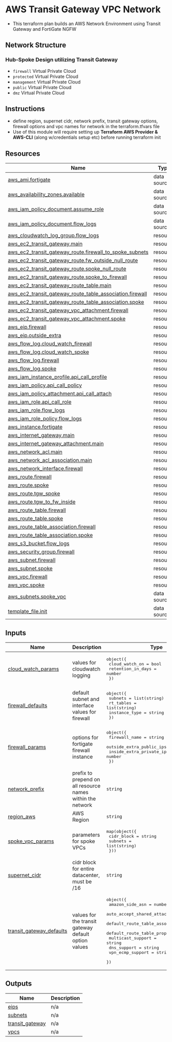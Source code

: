 # AWS Transit Gateway VPC Network

- This terraform plan builds an AWS Network Environment using Transit Gateway and FortiGate NGFW

## Network Structure

### Hub-Spoke Design utilizing Transit Gateway

- `firewall` Virtual Private Cloud
- `protected` Virtual Private Cloud
- `management` Virtual Private Cloud
- `public` Virtual Private Cloud
- `dmz` Virtual Private Cloud

## Instructions

- define region, supernet cidr, network prefix, transit gateway options, firewall options and vpc names for network in the terraform.tfvars file
- Use of this module will require setting up **Terraform AWS Provider & AWS-CLI** (along w/credentials setup etc) before running terraform init

## Resources

| Name | Type |
|------|------|
| [aws_ami.fortigate](https://registry.terraform.io/providers/hashicorp/aws/latest/docs/data-sources/ami) | data source |
| [aws_availability_zones.available](https://registry.terraform.io/providers/hashicorp/aws/latest/docs/data-sources/availability_zones) | data source |
| [aws_iam_policy_document.assume_role](https://registry.terraform.io/providers/hashicorp/aws/latest/docs/data-sources/iam_policy_document) | data source |
| [aws_iam_policy_document.flow_logs](https://registry.terraform.io/providers/hashicorp/aws/latest/docs/data-sources/iam_policy_document) | data source |
| [aws_cloudwatch_log_group.flow_logs](https://registry.terraform.io/providers/hashicorp/aws/latest/docs/resources/cloudwatch_log_group) | resource |
| [aws_ec2_transit_gateway.main](https://registry.terraform.io/providers/hashicorp/aws/latest/docs/resources/ec2_transit_gateway) | resource |
| [aws_ec2_transit_gateway_route.firewall_to_spoke_subnets](https://registry.terraform.io/providers/hashicorp/aws/latest/docs/resources/ec2_transit_gateway_route) | resource |
| [aws_ec2_transit_gateway_route.fw_outside_null_route](https://registry.terraform.io/providers/hashicorp/aws/latest/docs/resources/ec2_transit_gateway_route) | resource |
| [aws_ec2_transit_gateway_route.spoke_null_route](https://registry.terraform.io/providers/hashicorp/aws/latest/docs/resources/ec2_transit_gateway_route) | resource |
| [aws_ec2_transit_gateway_route.spoke_to_firewall](https://registry.terraform.io/providers/hashicorp/aws/latest/docs/resources/ec2_transit_gateway_route) | resource |
| [aws_ec2_transit_gateway_route_table.main](https://registry.terraform.io/providers/hashicorp/aws/latest/docs/resources/ec2_transit_gateway_route_table) | resource |
| [aws_ec2_transit_gateway_route_table_association.firewall](https://registry.terraform.io/providers/hashicorp/aws/latest/docs/resources/ec2_transit_gateway_route_table_association) | resource |
| [aws_ec2_transit_gateway_route_table_association.spoke](https://registry.terraform.io/providers/hashicorp/aws/latest/docs/resources/ec2_transit_gateway_route_table_association) | resource |
| [aws_ec2_transit_gateway_vpc_attachment.firewall](https://registry.terraform.io/providers/hashicorp/aws/latest/docs/resources/ec2_transit_gateway_vpc_attachment) | resource |
| [aws_ec2_transit_gateway_vpc_attachment.spoke](https://registry.terraform.io/providers/hashicorp/aws/latest/docs/resources/ec2_transit_gateway_vpc_attachment) | resource |
| [aws_eip.firewall](https://registry.terraform.io/providers/hashicorp/aws/latest/docs/resources/eip) | resource |
| [aws_eip.outside_extra](https://registry.terraform.io/providers/hashicorp/aws/latest/docs/resources/eip) | resource |
| [aws_flow_log.cloud_watch_firewall](https://registry.terraform.io/providers/hashicorp/aws/latest/docs/resources/flow_log) | resource |
| [aws_flow_log.cloud_watch_spoke](https://registry.terraform.io/providers/hashicorp/aws/latest/docs/resources/flow_log) | resource |
| [aws_flow_log.firewall](https://registry.terraform.io/providers/hashicorp/aws/latest/docs/resources/flow_log) | resource |
| [aws_flow_log.spoke](https://registry.terraform.io/providers/hashicorp/aws/latest/docs/resources/flow_log) | resource |
| [aws_iam_instance_profile.api_call_profile](https://registry.terraform.io/providers/hashicorp/aws/latest/docs/resources/iam_instance_profile) | resource |
| [aws_iam_policy.api_call_policy](https://registry.terraform.io/providers/hashicorp/aws/latest/docs/resources/iam_policy) | resource |
| [aws_iam_policy_attachment.api_call_attach](https://registry.terraform.io/providers/hashicorp/aws/latest/docs/resources/iam_policy_attachment) | resource |
| [aws_iam_role.api_call_role](https://registry.terraform.io/providers/hashicorp/aws/latest/docs/resources/iam_role) | resource |
| [aws_iam_role.flow_logs](https://registry.terraform.io/providers/hashicorp/aws/latest/docs/resources/iam_role) | resource |
| [aws_iam_role_policy.flow_logs](https://registry.terraform.io/providers/hashicorp/aws/latest/docs/resources/iam_role_policy) | resource |
| [aws_instance.fortigate](https://registry.terraform.io/providers/hashicorp/aws/latest/docs/resources/instance) | resource |
| [aws_internet_gateway.main](https://registry.terraform.io/providers/hashicorp/aws/latest/docs/resources/internet_gateway) | resource |
| [aws_internet_gateway_attachment.main](https://registry.terraform.io/providers/hashicorp/aws/latest/docs/resources/internet_gateway_attachment) | resource |
| [aws_network_acl.main](https://registry.terraform.io/providers/hashicorp/aws/latest/docs/resources/network_acl) | resource |
| [aws_network_acl_association.main](https://registry.terraform.io/providers/hashicorp/aws/latest/docs/resources/network_acl_association) | resource |
| [aws_network_interface.firewall](https://registry.terraform.io/providers/hashicorp/aws/latest/docs/resources/network_interface) | resource |
| [aws_route.firewall](https://registry.terraform.io/providers/hashicorp/aws/latest/docs/resources/route) | resource |
| [aws_route.spoke](https://registry.terraform.io/providers/hashicorp/aws/latest/docs/resources/route) | resource |
| [aws_route.tgw_spoke](https://registry.terraform.io/providers/hashicorp/aws/latest/docs/resources/route) | resource |
| [aws_route.tgw_to_fw_inside](https://registry.terraform.io/providers/hashicorp/aws/latest/docs/resources/route) | resource |
| [aws_route_table.firewall](https://registry.terraform.io/providers/hashicorp/aws/latest/docs/resources/route_table) | resource |
| [aws_route_table.spoke](https://registry.terraform.io/providers/hashicorp/aws/latest/docs/resources/route_table) | resource |
| [aws_route_table_association.firewall](https://registry.terraform.io/providers/hashicorp/aws/latest/docs/resources/route_table_association) | resource |
| [aws_route_table_association.spoke](https://registry.terraform.io/providers/hashicorp/aws/latest/docs/resources/route_table_association) | resource |
| [aws_s3_bucket.flow_logs](https://registry.terraform.io/providers/hashicorp/aws/latest/docs/resources/s3_bucket) | resource |
| [aws_security_group.firewall](https://registry.terraform.io/providers/hashicorp/aws/latest/docs/resources/security_group) | resource |
| [aws_subnet.firewall](https://registry.terraform.io/providers/hashicorp/aws/latest/docs/resources/subnet) | resource |
| [aws_subnet.spoke](https://registry.terraform.io/providers/hashicorp/aws/latest/docs/resources/subnet) | resource |
| [aws_vpc.firewall](https://registry.terraform.io/providers/hashicorp/aws/latest/docs/resources/vpc) | resource |
| [aws_vpc.spoke](https://registry.terraform.io/providers/hashicorp/aws/latest/docs/resources/vpc) | resource |
| [aws_subnets.spoke_vpc](https://registry.terraform.io/providers/hashicorp/aws/latest/docs/data-sources/subnets) | data source |
| [template_file.init](https://registry.terraform.io/providers/hashicorp/template/latest/docs/data-sources/file) | data source |

## Inputs

| Name | Description | Type | Default | Required |
|------|-------------|------|---------|:--------:|
| <a name="input_cloud_watch_params"></a> [cloud\_watch\_params](#input\_cloud\_watch\_params) | values for cloudwatch logging | <pre>object({<br>    cloud_watch_on    = bool<br>    retention_in_days = number<br>  })</pre> | n/a | yes |
| <a name="input_firewall_defaults"></a> [firewall\_defaults](#input\_firewall\_defaults) | default subnet and interface values for firewall | <pre>object({<br>    subnets       = list(string)<br>    rt_tables     = list(string)<br>    instance_type = string<br>  })</pre> | n/a | yes |
| <a name="input_firewall_params"></a> [firewall\_params](#input\_firewall\_params) | options for fortigate firewall instance | <pre>object({<br>    firewall_name            = string<br>    outside_extra_public_ips = number<br>    inside_extra_private_ips = number<br>  })</pre> | n/a | yes |
| <a name="input_network_prefix"></a> [network\_prefix](#input\_network\_prefix) | prefix to prepend on all resource names within the network | `string` | n/a | yes |
| <a name="input_region_aws"></a> [region\_aws](#input\_region\_aws) | AWS Region | `string` | n/a | yes |
| <a name="input_spoke_vpc_params"></a> [spoke\_vpc\_params](#input\_spoke\_vpc\_params) | parameters for spoke VPCs | <pre>map(object({<br>    cidr_block = string<br>    subnets    = list(string)<br>  }))</pre> | n/a | yes |
| <a name="input_supernet_cidr"></a> [supernet\_cidr](#input\_supernet\_cidr) | cidr block for entire datacenter, must be /16 | `string` | n/a | yes |
| <a name="input_transit_gateway_defaults"></a> [transit\_gateway\_defaults](#input\_transit\_gateway\_defaults) | values for the transit gateway default option values | <pre>object({<br>    amazon_side_asn                 = number<br>    auto_accept_shared_attachments  = string<br>    default_route_table_association = string<br>    default_route_table_propagation = string<br>    multicast_support               = string<br>    dns_support                     = string<br>    vpn_ecmp_support                = string<br>  })</pre> | n/a | yes |

## Outputs

| Name | Description |
|------|-------------|
| <a name="output_eips"></a> [eips](#output\_eips) | n/a |
| <a name="output_subnets"></a> [subnets](#output\_subnets) | n/a |
| <a name="output_transit_gateway"></a> [transit\_gateway](#output\_transit\_gateway) | n/a |
| <a name="output_vpcs"></a> [vpcs](#output\_vpcs) | n/a |
<!-- END_TF_DOCS -->